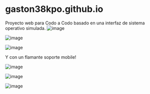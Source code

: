 # gaston38kpo.github.io
Proyecto web para Codo a Codo basado en una interfaz de sistema operativo simulada.
![image](https://user-images.githubusercontent.com/77559010/115817172-b3ccca80-a3d0-11eb-9221-be125ae9f3ee.png)

![image](https://user-images.githubusercontent.com/77559010/115817197-c0512300-a3d0-11eb-9ed4-1e1e20a76270.png)

![image](https://user-images.githubusercontent.com/77559010/115817210-c8a95e00-a3d0-11eb-80fb-53e490861a6b.png)

Y con un flamante soporte mobile!

![image](https://user-images.githubusercontent.com/77559010/115817271-e1197880-a3d0-11eb-8cbb-1ccf9164ae0a.png)

![image](https://user-images.githubusercontent.com/77559010/115817284-eb3b7700-a3d0-11eb-9da6-087b8d3680ba.png)

![image](https://user-images.githubusercontent.com/77559010/115817249-d5c64d00-a3d0-11eb-89d7-b1bce758fe71.png)
